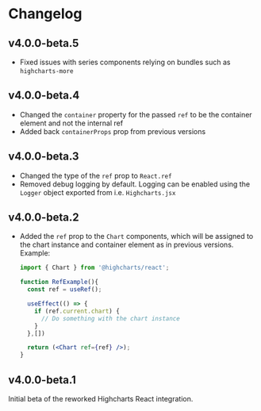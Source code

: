 # Changelog

## v4.0.0-beta.5

* Fixed issues with series components relying on bundles such as `highcharts-more`

## v4.0.0-beta.4

* Changed the `container` property for the passed `ref` to be the container element and not the internal ref
* Added back `containerProps` prop from previous versions

## v4.0.0-beta.3
* Changed the type of the `ref` prop to `React.ref`
* Removed debug logging by default. Logging can be enabled using the `Logger`
  object exported from i.e. `Highcharts.jsx`

## v4.0.0-beta.2
* Added the `ref` prop to the `Chart` components, which will be assigned to the
chart instance and container element as in previous versions. Example:
  ```jsx
  import { Chart } from '@highcharts/react';

  function RefExample(){
    const ref = useRef();

    useEffect(() => {
      if (ref.current.chart) {
        // Do something with the chart instance
      }
    },[])

    return (<Chart ref={ref} />);
  }
  ```

## v4.0.0-beta.1
Initial beta of the reworked Highcharts React integration.
